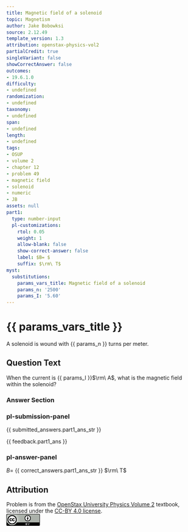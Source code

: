 ```yaml
---
title: Magnetic field of a solenoid
topic: Magnetism
author: Jake Bobowksi
source: 2.12.49
template_version: 1.3
attribution: openstax-physics-vol2
partialCredit: true
singleVariant: false
showCorrectAnswer: false
outcomes:
- 19.6.1.0
difficulty:
- undefined
randomization:
- undefined
taxonomy:
- undefined
span:
- undefined
length:
- undefined
tags:
- OSUP
- volume 2
- chapter 12
- problem 49
- magnetic field
- solenoid
- numeric
- JB
assets: null
part1:
  type: number-input
  pl-customizations:
    rtol: 0.05
    weight: 1
    allow-blank: false
    show-correct-answer: false
    label: $B= $
    suffix: $\rm\ T$
myst:
  substitutions:
    params_vars_title: Magnetic field of a solenoid
    params_n: '2500'
    params_I: '5.60'
---
```

# {{ params_vars_title }}
A solenoid is wound with {{ params_n }} turns per meter.

## Question Text

When the current is {{ params_I }}$\rm\ A$, what is the magnetic field within the solenoid?

### Answer Section

### pl-submission-panel

{{ submitted_answers.part1_ans_str }}

{{ feedback.part1_ans }}

### pl-answer-panel

$B=$ {{ correct_answers.part1_ans_str }} $\rm\ T$

## Attribution

Problem is from the [OpenStax University Physics Volume 2](https://openstax.org/details/books/university-physics-volume-2) textbook, licensed under the [CC-BY 4.0 license](https://creativecommons.org/licenses/by/4.0/).<br>![Image representing the Creative Commons 4.0 BY license.](https://raw.githubusercontent.com/firasm/bits/master/by.png)